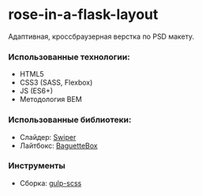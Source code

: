 # rose-in-a-flask-layout

Адаптивная, кроссбраузерная верстка по PSD макету.

### Использованные технологии:

- HTML5 
- CSS3 (SASS, Flexbox) 
- JS (ES6+)
- Методология BEM

### Использованные библиотеки:

- Слайдер:  [Swiper](https://idangero.us/swiper/)
- Лайтбокс: [BaguetteBox](https://feimosi.github.io/baguetteBox.js/)

### Инструменты

- Сборка: [gulp-scss](https://github.com/sladkoewk/gulp-scss)
